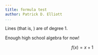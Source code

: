 ```yaml
---
title: formula test
author: Patrick D. Elliott
...
```


Lines (that is, ) are of degree 1.

Enough high school algebra for now!

$$f(x) = x + 1$$
